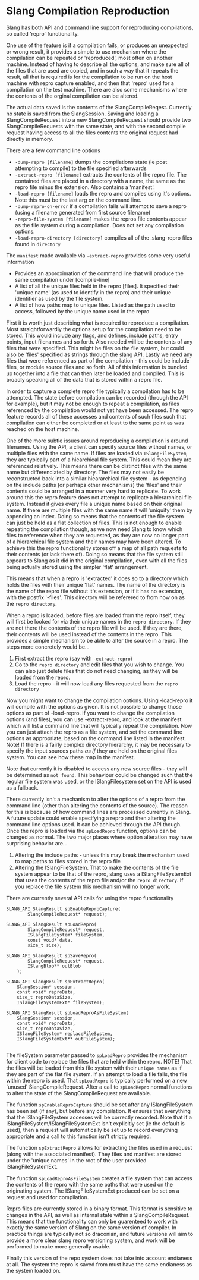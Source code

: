 Slang Compilation Reproduction
==============================

Slang has both API and command line support for reproducing compilations, so called 'repro' functionality.

One use of the feature is if a compilation fails, or produces an unexpected or wrong result, it provides a simple to use mechanism where the compilation can be repeated or 'reproduced', most often on another machine. Instead of having to describe all the options, and make sure all of the files that are used are copied, and in such a way that it repeats the result, all that is required is for the compilation to be run on the host machine with repro capture enabled, and then that 'repro' used for a compilation on the test machine. There are also some mechanisms where the contents of the orginal compilation can be altered.

The actual data saved is the contents of the SlangCompileReqest. Currently no state is saved from the SlangSession. Saving and loading a SlangCompileRequest into a new SlangCompileRequest should provide two SlangCompileRequests with the same state, and with the second compile request having access to all the files contents the original request had directly in memory. 

There are a few command line options

* `-dump-repro [filename]` dumps the compilations state (ie post attempting to compile) to the file specified afterwards
* `-extract-repro [filename]` extracts the contents of the repro file. The contained files are placed in a directory with a name, the same as the repro file minus the extension. Also contains a 'manifest'.
* `-load-repro [filename]` loads the repro and compiles using it's options. Note this must be the last arg on the command line.
* `-dump-repro-on-error` if a compilation fails will attempt to save a repro (using a filename generated from first source filename)
* `-repro-file-system [filename]` makes the repros file contents appear as the file system during a compilation. Does not set any compilation options.
* `-load-repro-directory [directory]` compiles all of the .slang-repro files found in `directory`

The `manifest` made available via `-extract-repro` provides some very useful information

* Provides an approximation of the command line that will produce the same compilation under [compile-line]
* A list of all the unique files held in the repro [files]. It specified their 'unique name' (as used to identify in the repro) and their unique identifier as used by the file system.
* A list of how paths map to unique files. Listed as the path used to access, followed by the unique name used in the repro

First it is worth just describing what is required to reproduce a compilation. Most straightforwardly the options setup for the compilation need to be stored. This would include any flags, and defines, include paths, entry points, input filenames and so forth. Also needed will be the contents of any files that were specified. This might be files on the file system, but could also be 'files' specified as strings through the slang API. Lastly we need any files that were referenced as part of the compilation - this could be include files, or module source files and so forth. All of this information is bundled up together into a file that can then later be loaded and compiled. This is broadly speaking all of the data that is stored within a repro file. 

In order to capture a complete repro file typically a compilation has to be attempted. The state before compilation can be recorded (through the API for example), but it may not be enough to repeat a compilation, as files referenced by the compilation would not yet have been accessed. The repro feature records all of these accesses and contents of such files such that compilation can either be completed or at least to the same point as was reached on the host machine. 

One of the more subtle issues around reproducing a compilation is around filenames. Using the API, a client can specify source files without names, or multiple files with the same name. If files are loaded via `ISlangFileSystem`, they are typically part of a hiearchical file system. This could mean they are referenced relatively. This means there can be distinct files with the same name but differenciated by directory. The files may not easily be reconstructed back into a similar hieararchical file system - as depending on the include paths (or perhaps other mechanisms) the 'files' and their contents could be arranged in a manner very hard to replicate. To work around this the repro feature does not attempt to replicate a hierarchical file system. Instead it gives every file a unique name based on their original name. If there are multiple files with the same name it will 'uniquify' them by appending an index. Doing so means that the contents of the file system can just be held as a flat collection of files. This is not enough to enable repeating the compilation though, as we now need Slang to know which files to reference when they are requested, as they are now no longer part of a hierarchical file system and their names may have been altered. To achieve this the repro functionality stores off a map of all path requests to their contents (or lack there of). Doing so means that the file system still appears to Slang as it did in the original compilation, even with all the files being actually stored using the simpler 'flat' arrangement. 

This means that when a repro is 'extracted' it does so to a directory which holds the files with their unique 'flat' names. The name of the directory is the name of the repro file without it's extension, or if it has no extension, with the postfix '-files'. This directory will be referered to from now on as the `repro directory`.

When a repro is loaded, before files are loaded from the repro itself, they will first be looked for via their unique names in the `repro directory`. If they are not there the contents of the repro file will be used. If they are there, their contents will be used instead of the contents in the repro. This provides a simple mechanism to be able to alter the source in a repro. The steps more concretely would be...

1) First extract the repro (say with `-extract-repro`)
2) Go to the `repro directory` and edit files that you wish to change. You can also just delete files that do not need changing, as they will be loaded from the repro.
3) Load the repro - it will now load any files requested from the `repro directory`

Now you might want to change the compilation options. Using -load-repro it will compile with the options as given. It is not possible to change those options as part of -load-repro. If you want to change the compilation options (and files), you can use -extract-repro, and look at the manifest which will list a command line that will typically repeat the compilation. Now you can just attach the repro as a file system, and set the command line options as appropriate, based on the command line listed in the manifest. Note! If there is a fairly complex directory hierarchy, it may be necessary to specify the input sources paths *as if* they are held on the original files system. You can see how these map in the manifest. 

Note that currently it is disabled to access any new source files - they will be determined as `not found`. This behaviour could be changed such that the regular file system was used, or the ISlangFilesystem set on the API is used as a fallback.

There currently isn't a mechanism to alter the options of a repro from the command line (other than altering the contents of the source). The reason for this is because of how command lines are processed currently in Slang. A future update could enable specifying a repro and then altering the command line options used. It can be achieved through the API though. Once the repro is loaded via the `spLoadRepro` function, options can be changed as normal. The two major places where option alteration may have surprising behavior are... 

1) Altering the include paths - unless this may break the mechanism used to map paths to files stored in the repro file
2) Altering the ISlangFileSystem. That to make the contents of the file system appear to be that of the repro, slang uses a ISlangFileSystemExt that uses the contents of the repro file and/or the `repro directory`. If you replace the file system this mechanism will no longer work. 

There are currently several API calls for using the repro functionality 

```
SLANG_API SlangResult spEnableReproCapture(
        SlangCompileRequest* request);
    
SLANG_API SlangResult spLoadRepro(
        SlangCompileRequest* request,
        ISlangFileSystem* fileSystem,
        const void* data,
        size_t size);

SLANG_API SlangResult spSaveRepro(
        SlangCompileRequest* request,
        ISlangBlob** outBlob
    );
    
SLANG_API SlangResult spExtractRepro(
    SlangSession* session, 
    const void* reproData, 
    size_t reproDataSize, 
    ISlangFileSystemExt* fileSystem);    

SLANG_API SlangResult spLoadReproAsFileSystem(
    SlangSession* session,
    const void* reproData,
    size_t reproDataSize,
    ISlangFileSystem* replaceFileSystem,
    ISlangFileSystemExt** outFileSystem);
   
```

The fileSystem parameter passed to `spLoadRepro` provides the mechanism for client code to replace the files that are held within the repro. NOTE! That the files will be loaded from this file system with their `unique names` as if they are part of the flat file system. If an attempt to load a file fails, the file within the repro is used. That `spLoadRepro` is typically performed on a new 'unused' SlangCompileRequest. After a call to `spLoadRepro` normal functions to alter the state of the SlangCompileRequest are available. 

The function `spEnableReproCapture` should be set after any ISlangFileSystem has been set (if any), but before any compilation. It ensures that everything that the ISlangFileSystem accesses will be correctly recorded. Note that if a ISlangFileSystem/ISlangFileSystemExt isn't explicitly set (ie the default is used), then a request will automatically be set up to record everything appropriate and a call to this function isn't strictly required.  
    
The function `spExtractRepro` allows for extracting the files used in a request (along with the associated manifest). They files and manifest are stored under the 'unique names' in the root of the user provided ISlangFileSystemExt.     
    
The function `spLoadReproAsFileSystem` creates a file system that can access the contents of the repro with the same paths that were used on the originating system. The ISlangFileSystemExt produced can be set on a request and used for compilation.    
    
Repro files are currently stored in a binary format. This format is sensitive to changes in the API, as well as internal state within a SlangCompileRequest. This means that the functionality can only be guarenteed to work with exactly the same version of Slang on the same version of compiler. In practice things are typically not so draconian, and future versions will aim to provide a more clear slang repro versioning system, and work will be performed to make more generally usable. 

Finally this version of the repo system does not take into account endianess at all. The system the repro is saved from must have the same endianess as the system loaded on.

